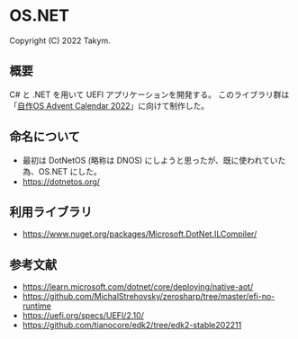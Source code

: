 # OS.NET
Copyright (C) 2022 Takym.

## 概要
C# と .NET を用いて UEFI アプリケーションを開発する。
このライブラリ群は「[自作OS Advent Calendar 2022](https://adventar.org/calendars/8392)」に向けて制作した。

## 命名について
* 最初は DotNetOS (略称は DNOS) にしようと思ったが、既に使われていた為、OS.NET にした。
* <https://dotnetos.org/>

## 利用ライブラリ
* <https://www.nuget.org/packages/Microsoft.DotNet.ILCompiler/>

## 参考文献
* <https://learn.microsoft.com/dotnet/core/deploying/native-aot/>
* <https://github.com/MichalStrehovsky/zerosharp/tree/master/efi-no-runtime>
* <https://uefi.org/specs/UEFI/2.10/>
* <https://github.com/tianocore/edk2/tree/edk2-stable202211>

